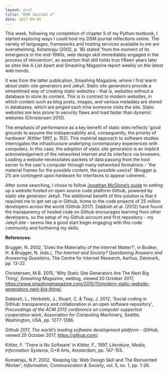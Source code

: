 ```yaml
---
layout: post
title: "DSM Journal 2"
date: 2017-09-05
---
```


This week, following my completion of chapter 5 of my Python textbook, I started exploring ways I could host my DSM journal reflections online. The variety of languages, frameworks and hosting services available to me are overwhelming. Kotamraju (2002, p. 18) stated 'from the moment of its emergence in the mid-1990s, web design skill immediately engaged in the process of reinvention', an assertion that still holds true fifteen years later as sites like A List Apart and Smashing Magazine report weekly on the latest web trends.

It was from the latter publication, Smashing Magazine, where I first learnt about static site generators and Jekyll. Static site generators provide a streamlined way of creating static websites - that is, websites without a database to store its content. This is in contrast to modern websites, in which content such as blog posts, images, and various metadata are stored in databases, which are pinged each time someone visits the site. Static websites are less prone to security flaws and load faster than dynamic websites (Christensen 2015).

The emphasis of performance as a key benefit of static sites reflects 'good grounds to assume the indispensability and, consequently, the priority of hardware' (Kittler 1997, p. 152). This material approach to software studies interrogates the infrastructure underlying contemporary experiences with computers. In this case, the adoption of static site generators is an implicit acknowledgement of the networked internet and its interface via browsers. Loading a website necessitates packets of data passing from the host server to the user's computer through many networked formations - 'the material frames for the possible content, the possible use(rs)' (Brugger p. 21) are contingent upon hardware for interfaces to appear coherent.

After some searching, I chose to follow [Jonathan McGlone’s guide](http://jmcglone.com/guides/github-pages/) to setting up a website hosted on open source code platform Github, powered by static site generator Jekyll. The additional benefit of this solution is that it required me to get set up in Github, home to the code projects of 25 million developers across the world (Github 2017). Dabbish et al. (2012) have found the transparency of hosted code on Github encourages learning from other developers, so the setup of my Github account and first repository - my Jekyll site - seems like a good start begin engaging with this code community and furthering my skills.

**References:**

Brugger, N. 2002, 'Does the Materiality of the Internet Matter?', in Bodker, H. & Brugger, N. (eds.), *The Internet and Society? Questioning Answers and Answering Questions*, The Centre for Internet Research, Aarhus, Denmark, pp. 13-22.

Christensen, M.B. 2015, 'Why Static Site Generators Are The Next Big Thing', *Smashing Magazine*, weblog, viewed 20 October 2017, <https://www.smashingmagazine.com/2015/11/modern-static-website-generators-next-big-thing/>.

Dabbish, L., Herbsleb, J., Stuart, C. & Tsay, J. 2012, 'Social coding in GitHub: transparency and collaboration in an open software repository', *Proceedings of the ACM 2012 conference on computer supported cooperative work*, Association for Computing Machinery, Seattle, Washington, USA, pp. 1277-1286.

Github 2017, *The world’s leading software development platform - GitHub*, viewed 20 October 2017, <https://github.com/>.

Kittler, F. 'There is No Software' in Kittler, F., 1997, *Literature, Media, Information Systems*, G+B Arts, Amsterdam, pp. 147-155.

Komatraju, N.P. 2002, 'Keeping Up: Web Design Skill and The Reinvented Worker', *Information, Communication & Society*, vol. 5, no. 1, pp. 1-26.


